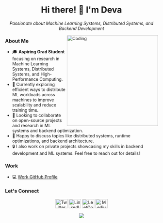 <h1 align="center">Hi there! 👋 I'm Deva</h1>
<p align="center">
  <em>Passionate about Machine Learning Systems, Distributed Systems, and Backend Development</em>
</p>

<img align="right" alt="Coding" width="300" src="https://user-images.githubusercontent.com/61582763/134278937-ed33e623-b833-4565-945d-29fa43ea0b7c.gif">

### About Me
- 🎓 **Aspiring Grad Student** focusing on research in Machine Learning Systems, Distributed Systems, and High-Performance Computing.
- 🌱 Currently exploring efficient ways to distribute ML workloads across machines to improve scalability and reduce training time.
- 👯 Looking to collaborate on open-source projects and research in ML systems and backend optimization.
- 💬 Happy to discuss topics like distributed systems, runtime optimizations, and backend architecture.
- 🔒 I also work on private projects showcasing my skills in backend development and ML systems. Feel free to reach out for details!

### Work
- 💻 [Work GitHub Profile](https://github.com/Deva-wysa)

### Let's Connect
<p align="center">
  <a href="https://twitter.com/devaaa_19" target="_blank"><img src="https://raw.githubusercontent.com/rahuldkjain/github-profile-readme-generator/master/src/images/icons/Social/twitter.svg" alt="Twitter" height="30" width="40"></a>
  <a href="https://linkedin.com/in/devaaa/" target="_blank"><img src="https://raw.githubusercontent.com/rahuldkjain/github-profile-readme-generator/master/src/images/icons/Social/linked-in-alt.svg" alt="LinkedIn" height="30" width="40"></a>
  <a href="https://www.leetcode.com/Deva_A" target="_blank"><img src="https://raw.githubusercontent.com/rahuldkjain/github-profile-readme-generator/master/src/images/icons/Social/leet-code.svg" alt="LeetCode" height="30" width="40"></a>
  <a href="https://medium.com/@devaaa" target="_blank"><img src="https://raw.githubusercontent.com/rahuldkjain/github-profile-readme-generator/master/src/images/icons/Social/medium.svg" alt="Medium" height="30" width="40"></a>
</p>

<p align="center">
  <img src="https://capsule-render.vercel.app/api?type=waving&color=gradient&height=150&width=100%&section=footer&text=Thanks%20for%20Stopping%20By!&fontSize=20"/>
</p>
